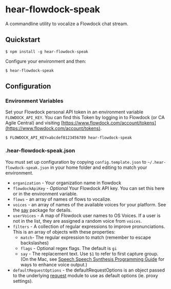 # hear-flowdock-speak

A commandline utility to vocalize a Flowdock chat stream.

## Quickstart

```
$ npm install -g hear-flowdock-speak
```
Configure your environment and then:
```
$ hear-flowdock-speak
```

## Configuration

### Environment Variables

Set your Flowdock personal API token in an environment variable
`FLOWDOCK_API_KEY`. You can find this Token by logging in to Flowdock
(or CA Agile Central) and visiting [https://www.flowdock.com/account/tokens](https://www.flowdock.com/account/tokens).

```
$ FLOWDOCK_API_KEY=abcdef0123456789 hear-flowdock-speak
```

### .hear-flowdock-speak.json

You must set up configuration by copying `config.template.json` to
`~/.hear-flowdock-speak.json` in your home folder and editing to match
your environment.

* `organization` - Your organization name in flowdock
* `flowdockApiKey` - _Optional_ Your Flowdock API key. You can set this here or
in the environment variable.
* `flows` - an array of names of flows to vocalize.
* `voices` - an array of names of the available voices for your platform. See the [say](https://www.npmjs.com/package/say) package for details.
* `userVoices` - A map of Flowdock user names to OS Voices. If a user is not in the list, they are assigned a random voice from `voices`.
* `filters` - A collection of regular expressions to improve pronunciations. This is an array of objects with these properties:
  * `match`- The regular expression to match (remember to escape backslashes)
  * `flags` - Optional regex flags. The default is `gi`
  * `say` - The replacement text. Use `$1` to refer to first capture group.
  (On the Mac, see [Speech Speech Synthesis Programming Guide](https://developer.apple.com/library/content/documentation/UserExperience/Conceptual/SpeechSynthesisProgrammingGuide)
  for ways to enhance voice output.)
* `defaultRequestOptions` - the defaultRequestOptions is an object passed to
the underlying [request](https://www.npmjs.com/package/request) module to use
as default options (ie. proxy settings).
